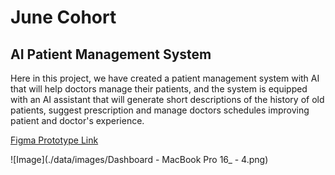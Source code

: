# June Cohort

## AI Patient Management System

Here in this project, we have created a patient management system with AI that will help doctors manage their patients, and the system is equipped with an AI assistant that will generate short descriptions of the history of old patients, suggest prescription and manage doctors schedules improving patient and doctor's experience.

[Figma Prototype Link](https://www.figma.com/proto/kMfIRNFg71ePET2zgMi584/June-Cohort?page-id=7%3A246&node-id=27-128&viewport=10%2C136%2C0.43&t=QJs0xCM7yjdsz0xb-1&scaling=scale-down&content-scaling=fixed)

![Image](./data/images/Dashboard - MacBook Pro 16\_ - 4.png)
